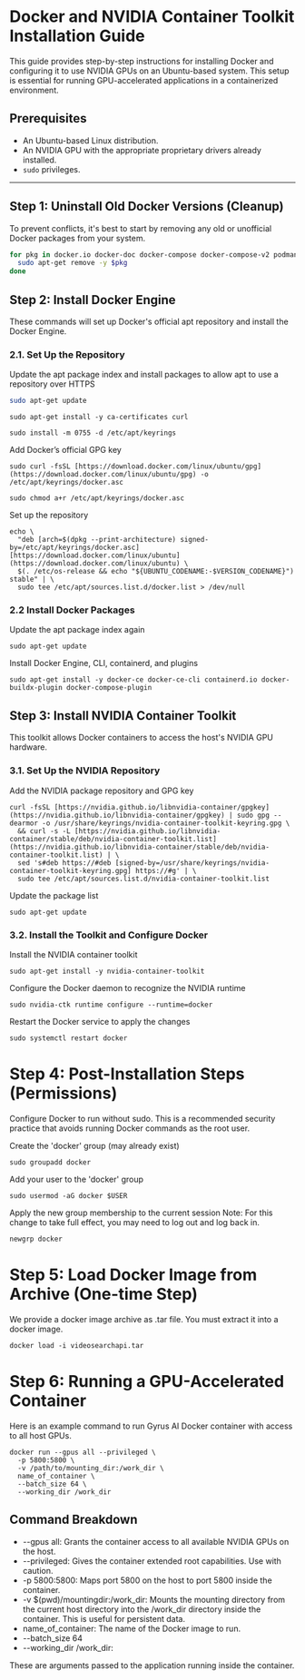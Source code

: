 # Docker and NVIDIA Container Toolkit Installation Guide

This guide provides step-by-step instructions for installing Docker and configuring it to use NVIDIA GPUs on an Ubuntu-based system. This setup is essential for running GPU-accelerated applications in a containerized environment.

## Prerequisites

-   An Ubuntu-based Linux distribution.
-   An NVIDIA GPU with the appropriate proprietary drivers already installed.
-   `sudo` privileges.

---

## Step 1: Uninstall Old Docker Versions (Cleanup)

To prevent conflicts, it's best to start by removing any old or unofficial Docker packages from your system.

```bash
for pkg in docker.io docker-doc docker-compose docker-compose-v2 podman-docker containerd runc; do 
  sudo apt-get remove -y $pkg
done
```

## Step 2: Install Docker Engine
These commands will set up Docker's official apt repository and install the Docker Engine.

### 2.1. Set Up the Repository

Update the apt package index and install packages to allow apt to use a repository over HTTPS
```bash
sudo apt-get update
```
```
sudo apt-get install -y ca-certificates curl
```
```
sudo install -m 0755 -d /etc/apt/keyrings
```

Add Docker’s official GPG key
```
sudo curl -fsSL [https://download.docker.com/linux/ubuntu/gpg](https://download.docker.com/linux/ubuntu/gpg) -o /etc/apt/keyrings/docker.asc
```
```
sudo chmod a+r /etc/apt/keyrings/docker.asc
```
Set up the repository
```
echo \
  "deb [arch=$(dpkg --print-architecture) signed-by=/etc/apt/keyrings/docker.asc] [https://download.docker.com/linux/ubuntu](https://download.docker.com/linux/ubuntu) \
  $(. /etc/os-release && echo "${UBUNTU_CODENAME:-$VERSION_CODENAME}") stable" | \
  sudo tee /etc/apt/sources.list.d/docker.list > /dev/null
```
### 2.2 Install Docker Packages
Update the apt package index again
```
sudo apt-get update
```

Install Docker Engine, CLI, containerd, and plugins
```
sudo apt-get install -y docker-ce docker-ce-cli containerd.io docker-buildx-plugin docker-compose-plugin
```
## Step 3: Install NVIDIA Container Toolkit
This toolkit allows Docker containers to access the host's NVIDIA GPU hardware.

### 3.1. Set Up the NVIDIA Repository

Add the NVIDIA package repository and GPG key

```
curl -fsSL [https://nvidia.github.io/libnvidia-container/gpgkey](https://nvidia.github.io/libnvidia-container/gpgkey) | sudo gpg --dearmor -o /usr/share/keyrings/nvidia-container-toolkit-keyring.gpg \
  && curl -s -L [https://nvidia.github.io/libnvidia-container/stable/deb/nvidia-container-toolkit.list](https://nvidia.github.io/libnvidia-container/stable/deb/nvidia-container-toolkit.list) | \
  sed 's#deb https://#deb [signed-by=/usr/share/keyrings/nvidia-container-toolkit-keyring.gpg] https://#g' | \
  sudo tee /etc/apt/sources.list.d/nvidia-container-toolkit.list
```
Update the package list
```
sudo apt-get update
```

### 3.2. Install the Toolkit and Configure Docker
Install the NVIDIA container toolkit
```
sudo apt-get install -y nvidia-container-toolkit
```
Configure the Docker daemon to recognize the NVIDIA runtime
```
sudo nvidia-ctk runtime configure --runtime=docker
```

Restart the Docker service to apply the changes
```
sudo systemctl restart docker
```

# Step 4: Post-Installation Steps (Permissions)
Configure Docker to run without sudo. This is a recommended security practice that avoids running Docker commands as the root user.

Create the 'docker' group (may already exist)
```
sudo groupadd docker
```
Add your user to the 'docker' group
```
sudo usermod -aG docker $USER
```
Apply the new group membership to the current session
Note: For this change to take full effect, you may need to log out and log back in.
```
newgrp docker
```
# Step 5: Load Docker Image from Archive (One-time Step)
We provide a docker image archive as .tar file. You must extract it into a docker image.
```
docker load -i videosearchapi.tar
```

# Step 6: Running a GPU-Accelerated Container
Here is an example command to run Gyrus AI Docker container with access to all host GPUs.
```
docker run --gpus all --privileged \
  -p 5800:5800 \
  -v /path/to/mounting_dir:/work_dir \
  name_of_container \
  --batch_size 64 \
  --working_dir /work_dir
```
## Command Breakdown

* --gpus all: Grants the container access to all available NVIDIA GPUs on the host.
* --privileged: Gives the container extended root capabilities. Use with caution.
* -p 5800:5800: Maps port 5800 on the host to port 5800 inside the container.
* -v $(pwd)/mountingdir:/work_dir: Mounts the mounting directory from the current host directory into the /work_dir directory inside the container. This is useful for persistent data.
* name_of_container: The name of the Docker image to run.
* --batch_size 64
* --working_dir /work_dir: 

These are arguments passed to the application running inside the container.



